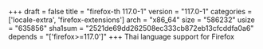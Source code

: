 +++
draft = false
title = "firefox-th 117.0-1"
version = "117.0-1"
categories = ['locale-extra', 'firefox-extensions']
arch = "x86_64"
size = "586232"
usize = "635856"
sha1sum = "2521de69dd262508ec333cb872eb13cfcddfa0a6"
depends = "['firefox>=117.0']"
+++
Thai language support for Firefox